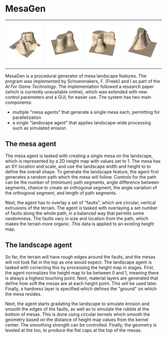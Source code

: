 # MesaGen

<table align="center">
 <tr>
  <td>
   <p align="center">
     <img src="demo1.png" alt="d1" width=256px>
   </p>
  </td>
  <td>
   <p align="center">
     <img src="demo2.png" alt="d2" width=256px>
   </p>
  </td>
  <td>
   <p align="center">
     <img src="demo3.png" alt="d3" width=256px>
   </p>
  </td>
  <td>
   <p align="center">
     <img src="demo4.png" alt="d4" width=256px>
   </p>
  </td>
 </tr>
</table>



MesaGen is a procedural generator of mesa landscape features. The program was implemented by Schoenmakers, F. (Freek) and I as part of the *AI For Game Technology*. The implementation followed a research paper (which is currently unavailable online), which was extended with new control parameters and a GUI, for easier use. The system has two main components:

- multiple "mesa agents" that generate a single mesa each, permitting for parallelization
- a single "landscape agent" that applies landscape-wide processing such as simulated erosion

## The mesa agent

The mesa agent is tasked with creating a single mesa on the landscape, which is represented by a 2D height map with values set to 1. The mesa has an XY location and scale, and use the landscape width and height to to define the overall shape. To generate the landscape feature, the agent first generates a random path which the mesa will follow. Controls for the path can be the number of (minimum) path segments, angle difference between segments, chance to create an orthogonal segment, the angle variation of the orthogonal segment, and length of path segments.

Next, the agent has to overlay a set of "faults", which are circular, vertical extrusions of the terrain. The agent is tasked with overlaying a set number of faults along the whole path, in a balanced way that permits some randomness. The faults vary in size and location from the path, which makes the terrain more organic. This data is applied to an existing height map.

## The landscape agent

So far, the terrain will have rough edges around the faults, and the mesas will not look flat in the top as one would expect. The landscape agent is tasked with correcting this by processing the height map in stages. First, the agent normalizes the height map to be between 0 and 1, meaning there is always a highest touching point. Next, material layers are generated that define how soft the mesas are at each height point. This will be used later. Finally, a hardness layer is specified which defines the "ground" on which the mesa resides.

Next, the agent starts gradating the landscape to simulate erosion and smooth the edges of the faults, as well as to simulate the rubble at the bottom of mesas. This is done using circular kernels which smooth the geometry based on the distance of height map values from the kernel center. The smoothing strength can be controlled. Finally, the geometry is leveled at the too, to produce the flat caps at the top of the mesas.
